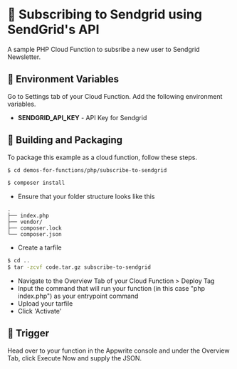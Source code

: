 # 📧 Subscribing to Sendgrid using SendGrid's API

A sample PHP Cloud Function to subsribe a new user to Sendgrid Newsletter.

## 📝 Environment Variables

Go to Settings tab of your Cloud Function. Add the following environment variables.

- **SENDGRID_API_KEY** - API Key for Sendgrid

## 🚀 Building and Packaging

To package this example as a cloud function, follow these steps.

```bash
$ cd demos-for-functions/php/subscribe-to-sendgrid

$ composer install
```

- Ensure that your folder structure looks like this

```
.
├── index.php
├── vendor/
├── composer.lock
└── composer.json
```

- Create a tarfile

```bash
$ cd ..
$ tar -zcvf code.tar.gz subscribe-to-sendgrid
```

- Navigate to the Overview Tab of your Cloud Function > Deploy Tag
- Input the command that will run your function (in this case "php index.php") as your entrypoint command
- Upload your tarfile
- Click 'Activate'

## 🎯 Trigger

Head over to your function in the Appwrite console and under the Overview Tab, click Execute Now and supply the JSON.
